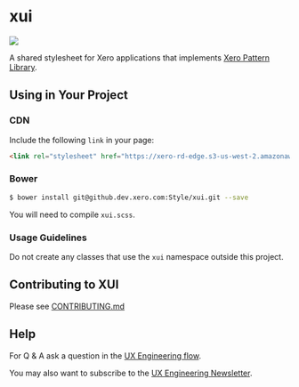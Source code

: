 # xui

<a href="https://teamcity.dev.xero.com/viewType.html?buildTypeId=Xui_Style_Master"><img src="https://teamcity.dev.xero.com/app/rest/builds/buildType:(id:Xui_Style_Master)/statusIcon"></a>

A shared stylesheet for Xero applications that implements [Xero Pattern Library](https://xero.invisionapp.com/boards/DN2P9HFAUVQP).

## Using in Your Project

### CDN

Include the following `link` in your page:

```html
<link rel="stylesheet" href="https://xero-rd-edge.s3-us-west-2.amazonaws.com/style/xui/2.2.0/xui.css"/>
```

### Bower
```bash
$ bower install git@github.dev.xero.com:Style/xui.git --save
```

You will need to compile `xui.scss`.

### Usage Guidelines

Do not create any classes that use the `xui` namespace outside this project.

## Contributing to XUI

Please see [CONTRIBUTING.md](./CONTRIBUTING.md)

## Help

For Q & A ask a question in the [UX Engineering flow](https://www.flowdock.com/app/xero/ux-engineering).

You may also want to subscribe to the [UX Engineering Newsletter](http://xero.us11.list-manage1.com/subscribe?u=b6eb05e31e28aab10df3721c6&id=5c27a93854).
